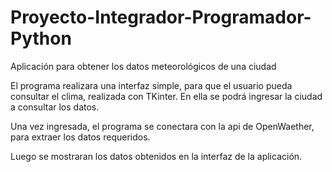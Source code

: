 # Proyecto-Integrador-Programador-Python
Aplicación para obtener los datos meteorológicos de una ciudad

El programa realizara una interfaz simple, para que el usuario pueda consultar el clima, realizada con TKinter. En ella se podrá ingresar la ciudad a consultar los datos.

Una vez ingresada, el programa se conectara con la api de OpenWaether, para extraer los datos requeridos.

Luego se mostraran los datos obtenidos en la interfaz de la aplicación. 

